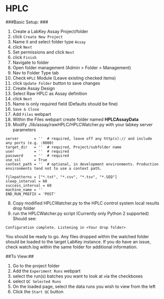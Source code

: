 # HPLC

###Basic Setup: ###

1. Create a LabKey Assay Project/folder
  1. click `Create New Project`
  2. Name it and select folder type `Assay`
  3. click `Next`
  4. Set permissions and click `Next`
  5. click `Finish`
2. Navigate to folder
3. Open folder management  (Admin > Folder > Management)
  1. Nav to Folder Type tab
  2. Check `HPLC` Module   (Leave existing checked items)
  3. click `Update Folder` button to save changes
4. Create Assay Design 
  1.  Select Raw HPLC as Assay definition
  2.  click `Next`
  3.  Name is only required field (Defaults should be fine)
  4.  `Save & Close`
5. Add `Files` webpart
6. Within the Files webpart create folder named **HPLCAssayData**
7. Modify ./lib/assay/rawHPLC/HPLCWatcher.py with your labkey server parameters
  ```
  server       = ''  # required, leave off any http(s):// and include any ports (e.g. :8000)
  target_dir   = ''  # required, Project/subfolder name
  user         = ''  # required
  password     = ''  # required
  use_ssl      = True
  context_path = ''  # optional, in development environments. Production environments tend not to use a context path.
  
  filepatterns = ["*.txt", "*.csv", "*.tsv", "*.SEQ"]
  sleep_interval = 60
  success_interval = 60
  machine_name = ''
  END_RUN_PREFIX = 'POST'
  ```
8. Copy modified HPLCWatcher.py to the HPLC control system local results drop folder
9. run the HPLCWatcher.py script   (Currently only Python 2 supported)
Should see:

`Configuration complete. Listening in <Your drop folder>`

You should be ready to go. Any files dropped within the watched folder should be loaded to the target LabKey instance.
If you do have an issue, check watch.log within the same folder for additional information.

##To View:##

1. Go to the project folder
2. Add the `Experiment Runs` webpart
3. select the run(s) batches you want to look at via the checkboxes
4. select `QC Selected Runs`
5. On the loaded page, select the data runs you wish to view from the left
6. Click the `Start QC` button

